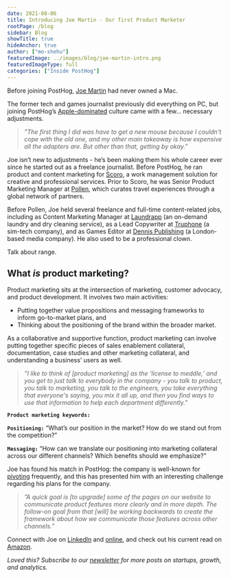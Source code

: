 ```yaml
---
date: 2021-08-06
title: Introducing Joe Martin - Our first Product Marketer
rootPage: /blog
sidebar: Blog
showTitle: true
hideAnchor: true
author: ["mo-shehu"]
featuredImage: ../images/blog/joe-martin-intro.png
featuredImageType: full
categories: ["Inside PostHog"]
---
```


Before joining PostHog, [Joe Martin](https://posthog.com/handbook/company/team#joe-martin-product-marketer) had never owned a Mac.

The former tech and games journalist previously did everything on PC, but joining PostHog’s [Apple-dominated](https://posthog.com/handbook/people/spending-money#laptop) culture came with a few… necessary adjustments.

>_”The first thing I did was have to get a new mouse because I couldn't cope with the old one, and my other main takeaway is how expensive all the adapters are. But other than that, getting by okay.”_

Joe isn’t new to adjustments - he’s been making them his whole career ever since he started out as a freelance journalist. Before PostHog, he ran product and content marketing for [Scoro](https://www.scoro.com/), a work management solution for creative and professional services. Prior to Scoro, he was Senior Product Marketing Manager at [Pollen](https://pollen.co/), which curates travel experiences through a global network of partners. 

Before Pollen, Joe held several freelance and full-time content-related jobs, including as Content Marketing Manager at [Laundrapp](http://www.laundrapp.com/) (an on-demand laundry and dry cleaning service), as a Lead Copywriter at [Truphone](http://www.truphone.com/) (a sim-tech company), and as Games Editor at [Dennis Publishing](http://www.dennis.co.uk/) (a London-based media company). He also used to be a professional clown.

Talk about range.

## What *is* product marketing?

Product marketing sits at the intersection of marketing, customer advocacy, and product development. It involves two main activities: 
* Putting together value propositions and messaging frameworks to inform go-to-market plans, and 
* Thinking about the positioning of the brand within the broader market.

As a collaborative and supportive function, product marketing can involve putting together specific pieces of sales enablement collateral, documentation, case studies and other marketing collateral, and understanding a business’ users as well.

>_”I like to think of [product marketing] as the ‘license to meddle,’ and you get to just talk to everybody in the company - you talk to product, you talk to marketing, you talk to the engineers, you take everything that everyone's saying, you mix it all up, and then you find ways to use that information to help each department differently.”_

**`Product marketing keywords:`**

**`Positioning:`** “What’s our position in the market? How do we stand out from the competition?”

**`Messaging:`** “How can we translate our positioning into marketing collateral across our different channels? Which benefits should we emphasize?”

Joe has found his match in PostHog: the company is well-known for [pivoting](https://posthog.com/blog/story-about-pivots) frequently, and this has presented him with an interesting challenge regarding his plans for the company.

>_”A quick goal is [to upgrade] some of the pages on our website to communicate product features more clearly and in more depth. The follow-on goal from that [will] be working backwards to create the framework about how we communicate those features across other channels.”_

Connect with Joe on [LinkedIn](https://www.linkedin.com/in/joemartinwords/) and [online](https://joemartin.work), and check out his current read on [Amazon](https://www.amazon.com/House-Leaves-Mark-Z-Danielewski/dp/0375703764).

_Loved this? Subscribe to our [newsletter](https://posthog.com/newsletter) for more posts on startups, growth, and analytics._
